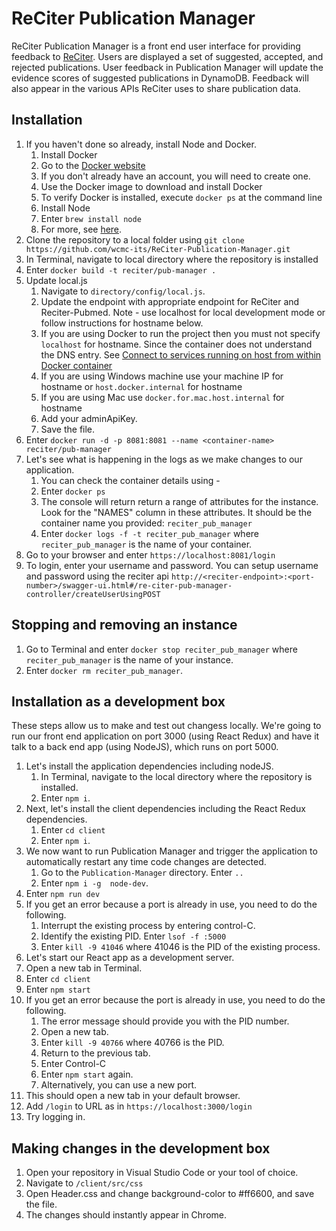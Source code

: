 # ReCiter Publication Manager

ReCiter Publication Manager is a front end user interface for providing feedback to [ReCiter](https://github.com/wcmc-its/reciter/). Users are displayed a set of suggested, accepted, and rejected publications. User feedback in Publication Manager will update the evidence scores of suggested publications in DynamoDB. Feedback will also appear in the various APIs ReCiter uses to share publication data.


## Installation

1. If you haven't done so already, install Node and Docker.
   1. Install Docker
     1. Go to the [Docker website](https://hub.docker.com)
     1. If you don't already have an account, you will need to create one.
     1. Use the Docker image to download and install Docker
     1. To verify Docker is installed, execute `docker ps` at the command line
   1. Install Node
     1. Enter `brew install node`
     1. For more, see [here](https://www.dyclassroom.com/howto-mac/how-to-install-nodejs-and-npm-on-mac-using-homebrew).
1. Clone the repository to a local folder using `git clone https://github.com/wcmc-its/ReCiter-Publication-Manager.git`
1. In Terminal, navigate to local directory where the repository is installed
1. Enter `docker build -t reciter/pub-manager .`
1. Update local.js
   1. Navigate to `directory/config/local.js`.
   1. Update the endpoint with appropriate endpoint for ReCiter and Reciter-Pubmed. Note - use localhost for local development mode or follow instructions for hostname below.
   1. If you are using Docker to run the project then you must not specify `localhost` for hostname. Since the container does not understand the DNS entry. See [Connect to services running on host from within Docker container](https://stackoverflow.com/a/43541732)
   1. If you are using Windows machine use your machine IP for hostname or `host.docker.internal` for hostname
   1. If you are using Mac use `docker.for.mac.host.internal` for hostname 
   1. Add your adminApiKey.
   1. Save the file. 
1. Enter `docker run -d -p 8081:8081 --name <container-name> reciter/pub-manager`
1. Let's see what is happening in the logs as we make changes to our application. 
   1. You can check the container details using - 
   1. Enter `docker ps`
   1. The console will return return a range of attributes for the instance. Look for the "NAMES" column in these attributes. It should  be the container name you provided: `reciter_pub_manager` 
   1. Enter `docker logs -f -t reciter_pub_manager` where `reciter_pub_manager` is the name of your container.
1. Go to your browser and enter `https://localhost:8081/login`
1. To login, enter your username and password. You can setup username and password using the reciter api 
`http://<reciter-endpoint>:<port-number>/swagger-ui.html#/re-citer-pub-manager-controller/createUserUsingPOST`


## Stopping and removing an instance

1. Go to Terminal and enter `docker stop reciter_pub_manager` where `reciter_pub_manager` is the name of your instance. 
2. Enter `docker rm reciter_pub_manager`.


## Installation as a development box

These steps allow us to make and test out changess locally. We're going to run our front end application on port 3000 (using React Redux) and have it talk to a back end app (using NodeJS), which runs on port 5000.

1. Let's install the application dependencies including nodeJS.
   1. In Terminal, navigate to the local directory where the repository is installed.
   1. Enter `npm i`.
1. Next, let's install the client dependencies including the React Redux dependencies.
   1. Enter `cd client`
   1. Enter `npm i`.
1. We now want to run Publication Manager and trigger the application to automatically restart any time code changes are detected.
   1. Go to the `Publication-Manager` directory. Enter `..`
   1. Enter `npm i -g  node-dev`.
1. Enter `npm run dev`
1. If you get an error because a port is already in use, you need to do the following.
   1. Interrupt the existing process by entering control-C.
   1. Identify the existing PID. Enter `lsof -f :5000`
   1. Enter `kill -9 41046` where 41046 is the PID of the existing process.
1. Let's start our React app as a development server.
1. Open a new tab in Terminal.
1. Enter `cd client`
1. Enter `npm start`
1. If you get an error because the port is already in use, you need to do the following.
   1. The error message should provide you with the PID number.
   1. Open a new tab.
   1. Enter `kill -9 40766` where 40766 is the PID.
   1. Return to the previous tab.
   1. Enter Control-C
   1. Enter `npm start` again.
   1. Alternatively, you can use a new port.
1. This should open a new tab in your default browser.
1. Add `/login` to URL as in `https://localhost:3000/login`
1. Try logging in.


## Making changes in the development box

1. Open your repository in Visual Studio Code or your tool of choice.
1. Navigate to `/client/src/css`
1. Open Header.css and change background-color to #ff6600, and save the file.
1. The changes should instantly appear in Chrome.
